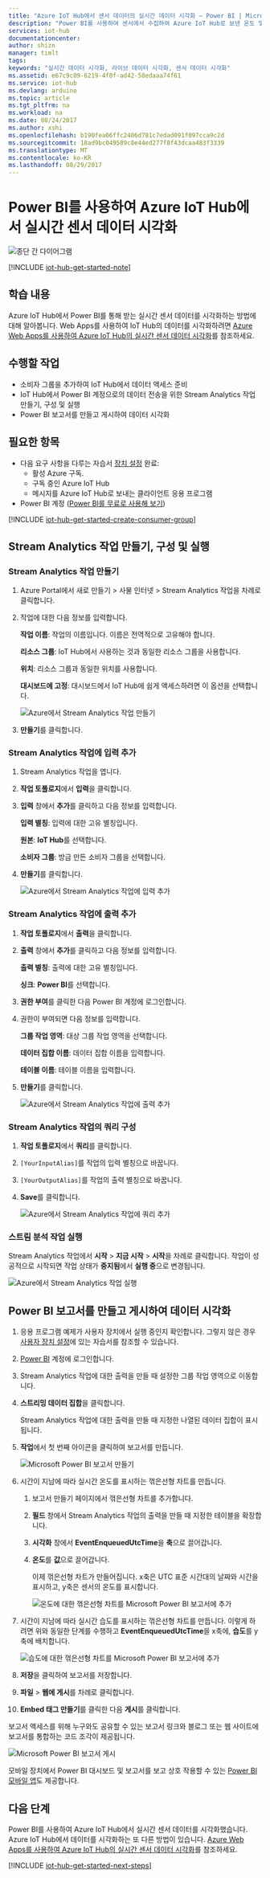 ```yaml
---
title: "Azure IoT Hub에서 센서 데이터의 실시간 데이터 시각화 – Power BI | Microsoft Docs"
description: "Power BI를 사용하여 센서에서 수집하여 Azure IoT Hub로 보낸 온도 및 습도 데이터를 시각화합니다."
services: iot-hub
documentationcenter: 
author: shizn
manager: timlt
tags: 
keywords: "실시간 데이터 시각화, 라이브 데이터 시각화, 센서 데이터 시각화"
ms.assetid: e67c9c09-6219-4f0f-ad42-58edaaa74f61
ms.service: iot-hub
ms.devlang: arduino
ms.topic: article
ms.tgt_pltfrm: na
ms.workload: na
ms.date: 08/24/2017
ms.author: xshi
ms.openlocfilehash: b190fea06ffc2406d781c7edad091f097cca9c2d
ms.sourcegitcommit: 18ad9bc049589c8e44ed277f8f43dcaa483f3339
ms.translationtype: MT
ms.contentlocale: ko-KR
ms.lasthandoff: 08/29/2017
---
```

# <a name="visualize-real-time-sensor-data-from-azure-iot-hub-using-power-bi"></a>Power BI를 사용하여 Azure IoT Hub에서 실시간 센서 데이터 시각화

![종단 간 다이어그램](media/iot-hub-get-started-e2e-diagram/4.png)


[!INCLUDE [iot-hub-get-started-note](../../includes/iot-hub-get-started-note.md)]

## <a name="what-you-learn"></a>학습 내용

Azure IoT Hub에서 Power BI를 통해 받는 실시간 센서 데이터를 시각화하는 방법에 대해 알아봅니다. Web Apps를 사용하여 IoT Hub의 데이터를 시각화하려면 [Azure Web Apps를 사용하여 Azure IoT Hub의 실시간 센서 데이터 시각화](iot-hub-live-data-visualization-in-web-apps.md)를 참조하세요.

## <a name="what-you-do"></a>수행할 작업

- 소비자 그룹을 추가하여 IoT Hub에서 데이터 액세스 준비
- IoT Hub에서 Power BI 계정으로의 데이터 전송을 위한 Stream Analytics 작업 만들기, 구성 및 실행
- Power BI 보고서를 만들고 게시하여 데이터 시각화

## <a name="what-you-need"></a>필요한 항목

- 다음 요구 사항을 다루는 자습서 [장치 설정](iot-hub-raspberry-pi-kit-node-get-started.md) 완료:
  - 활성 Azure 구독.
  - 구독 중인 Azure IoT Hub
  - 메시지를 Azure IoT Hub로 보내는 클라이언트 응용 프로그램
- Power BI 계정 ([Power BI를 무료로 사용해 보기](https://powerbi.microsoft.com/))

[!INCLUDE [iot-hub-get-started-create-consumer-group](../../includes/iot-hub-get-started-create-consumer-group.md)]

## <a name="create-configure-and-run-a-stream-analytics-job"></a>Stream Analytics 작업 만들기, 구성 및 실행

### <a name="create-a-stream-analytics-job"></a>Stream Analytics 작업 만들기

1. Azure Portal에서 새로 만들기 > 사물 인터넷 > Stream Analytics 작업을 차례로 클릭합니다.
1. 작업에 대한 다음 정보를 입력합니다.

   **작업 이름**: 작업의 이름입니다. 이름은 전역적으로 고유해야 합니다.

   **리소스 그룹**: IoT Hub에서 사용하는 것과 동일한 리소스 그룹을 사용합니다.

   **위치**: 리소스 그룹과 동일한 위치를 사용합니다.

   **대시보드에 고정**: 대시보드에서 IoT Hub에 쉽게 액세스하려면 이 옵션을 선택합니다.

   ![Azure에서 Stream Analytics 작업 만들기](media/iot-hub-live-data-visualization-in-power-bi/2_create-stream-analytics-job-azure.png)

1. **만들기**를 클릭합니다.

### <a name="add-an-input-to-the-stream-analytics-job"></a>Stream Analytics 작업에 입력 추가

1. Stream Analytics 작업을 엽니다.
1. **작업 토폴로지**에서 **입력**을 클릭합니다.
1. **입력** 창에서 **추가**를 클릭하고 다음 정보를 입력합니다.

   **입력 별칭**: 입력에 대한 고유 별칭입니다.

   **원본**: **IoT Hub**를 선택합니다.

   **소비자 그룹**: 방금 만든 소비자 그룹을 선택합니다.
1. **만들기**를 클릭합니다.

   ![Azure에서 Stream Analytics 작업에 입력 추가](media/iot-hub-live-data-visualization-in-power-bi/3_add-input-to-stream-analytics-job-azure.png)

### <a name="add-an-output-to-the-stream-analytics-job"></a>Stream Analytics 작업에 출력 추가

1. **작업 토폴로지**에서 **출력**을 클릭합니다.
1. **출력** 창에서 **추가**를 클릭하고 다음 정보를 입력합니다.

   **출력 별칭**: 출력에 대한 고유 별칭입니다.

   **싱크**: **Power BI**를 선택합니다.
1. **권한 부여**를 클릭한 다음 Power BI 계정에 로그인합니다.
1. 권한이 부여되면 다음 정보를 입력합니다.

   **그룹 작업 영역**: 대상 그룹 작업 영역을 선택합니다.

   **데이터 집합 이름**: 데이터 집합 이름을 입력합니다.

   **테이블 이름**: 테이블 이름을 입력합니다.
1. **만들기**를 클릭합니다.

   ![Azure에서 Stream Analytics 작업에 출력 추가](media/iot-hub-live-data-visualization-in-power-bi/4_add-output-to-stream-analytics-job-azure.png)

### <a name="configure-the-query-of-the-stream-analytics-job"></a>Stream Analytics 작업의 쿼리 구성

1. **작업 토폴로지**에서 **쿼리**를 클릭합니다.
1. `[YourInputAlias]`를 작업의 입력 별칭으로 바꿉니다.
1. `[YourOutputAlias]`를 작업의 출력 별칭으로 바꿉니다.
1. **Save**를 클릭합니다.

   ![Azure에서 Stream Analytics 작업에 쿼리 추가](media/iot-hub-live-data-visualization-in-power-bi/5_add-query-stream-analytics-job-azure.png)

### <a name="run-the-stream-analytics-job"></a>스트림 분석 작업 실행

Stream Analytics 작업에서 **시작** > **지금 시작** > **시작**을 차례로 클릭합니다. 작업이 성공적으로 시작되면 작업 상태가 **중지됨**에서 **실행 중**으로 변경됩니다.

![Azure에서 Stream Analytics 작업 실행](media/iot-hub-live-data-visualization-in-power-bi/6_run-stream-analytics-job-azure.png)

## <a name="create-and-publish-a-power-bi-report-to-visualize-the-data"></a>Power BI 보고서를 만들고 게시하여 데이터 시각화

1. 응용 프로그램 예제가 사용자 장치에서 실행 중인지 확인합니다. 그렇지 않은 경우 [사용자 장치 설정](https://docs.microsoft.com/azure/iot-hub/iot-hub-raspberry-pi-kit-node-get-started)에 있는 자습서를 참조할 수 있습니다.
1. [Power BI](https://powerbi.microsoft.com/en-us/) 계정에 로그인합니다.
1. Stream Analytics 작업에 대한 출력을 만들 때 설정한 그룹 작업 영역으로 이동합니다.
1. **스트리밍 데이터 집합**을 클릭합니다.

   Stream Analytics 작업에 대한 출력을 만들 때 지정한 나열된 데이터 집합이 표시됩니다.
1. **작업**에서 첫 번째 아이콘을 클릭하여 보고서를 만듭니다.

   ![Microsoft Power BI 보고서 만들기](media/iot-hub-live-data-visualization-in-power-bi/7_create-power-bi-report-microsoft.png)

1. 시간이 지남에 따라 실시간 온도를 표시하는 꺾은선형 차트를 만듭니다.
   1. 보고서 만들기 페이지에서 꺾은선형 차트를 추가합니다.
   1. **필드** 창에서 Stream Analytics 작업의 출력을 만들 때 지정한 테이블을 확장합니다.
   1. **시각화** 창에서 **EventEnqueuedUtcTime**을 **축**으로 끌어갑니다.
   1. **온도**를 **값**으로 끌어갑니다.

      이제 꺾은선형 차트가 만들어집니다. x축은 UTC 표준 시간대의 날짜와 시간을 표시하고, y축은 센서의 온도를 표시합니다.

      ![온도에 대한 꺾은선형 차트를 Microsoft Power BI 보고서에 추가](media/iot-hub-live-data-visualization-in-power-bi/8_add-line-chart-for-temperature-to-power-bi-report-microsoft.png)

1. 시간이 지남에 따라 실시간 습도를 표시하는 꺾은선형 차트를 만듭니다. 이렇게 하려면 위와 동일한 단계를 수행하고 **EventEnqueuedUtcTime**을 x축에, **습도**를 y축에 배치합니다.

   ![습도에 대한 꺾은선형 차트를 Microsoft Power BI 보고서에 추가](media/iot-hub-live-data-visualization-in-power-bi/9_add-line-chart-for-humidity-to-power-bi-report-microsoft.png)

1. **저장**을 클릭하여 보고서를 저장합니다.
1. **파일** > **웹에 게시**를 차례로 클릭합니다.
1. **Embed 태그 만들기**를 클릭한 다음 **게시**를 클릭합니다.

보고서 액세스를 위해 누구와도 공유할 수 있는 보고서 링크와 블로그 또는 웹 사이트에 보고서를 통합하는 코드 조각이 제공됩니다.

![Microsoft Power BI 보고서 게시](media/iot-hub-live-data-visualization-in-power-bi/10_publish-power-bi-report-microsoft.png)

모바일 장치에서 Power BI 대시보드 및 보고서를 보고 상호 작용할 수 있는 [Power BI 모바일 앱](https://powerbi.microsoft.com/en-us/documentation/powerbi-power-bi-apps-for-mobile-devices/)도 제공합니다.

## <a name="next-steps"></a>다음 단계

Power BI를 사용하여 Azure IoT Hub에서 실시간 센서 데이터를 시각화했습니다.
Azure IoT Hub에서 데이터를 시각화하는 또 다른 방법이 있습니다. [Azure Web Apps를 사용하여 Azure IoT Hub의 실시간 센서 데이터 시각화](iot-hub-live-data-visualization-in-web-apps.md)를 참조하세요.

[!INCLUDE [iot-hub-get-started-next-steps](../../includes/iot-hub-get-started-next-steps.md)]
